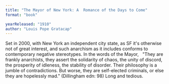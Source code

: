 ```yaml
---
title: "The Mayor of New York: A  Romance of the Days to Come"
format: "book"

yearReleased: "1910"
author: "Louis Pope Gratacap"
---
```

Set in 2000, with New York an independent city state, as  SF it's otherwise not of great interest, and such anarchism as it includes  conforms to contemporary negative stereotypes. In the words of the Mayor, 
 
"They are frankly anarchists, they assert the solidarity  of chaos, the unity of discord, the prosperity of idleness, the stability of  disorder. Their philosophy is a jumble of contradictions. But worse, they are  self-elected criminals, or else they are hopelessly mad."
(Dillingham edn: 98)
Long and tedious.
  